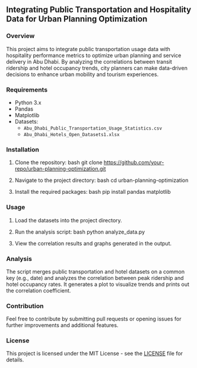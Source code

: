 ## Integrating Public Transportation and Hospitality Data for Urban Planning Optimization

### Overview
This project aims to integrate public transportation usage data with hospitality performance metrics to optimize urban planning and service delivery in Abu Dhabi. By analyzing the correlations between transit ridership and hotel occupancy trends, city planners can make data-driven decisions to enhance urban mobility and tourism experiences.

### Requirements
- Python 3.x
- Pandas
- Matplotlib
- Datasets:
  - `Abu_Dhabi_Public_Transportation_Usage_Statistics.csv`
  - `Abu_Dhabi_Hotels_Open_Datasets1.xlsx`

### Installation
1. Clone the repository:
   bash
   git clone https://github.com/your-repo/urban-planning-optimization.git
   
2. Navigate to the project directory:
   bash
   cd urban-planning-optimization
   
3. Install the required packages:
   bash
   pip install pandas matplotlib
   

### Usage
1. Load the datasets into the project directory.
2. Run the analysis script:
   bash
   python analyze_data.py
   
3. View the correlation results and graphs generated in the output.

### Analysis
The script merges public transportation and hotel datasets on a common key (e.g., date) and analyzes the correlation between peak ridership and hotel occupancy rates. It generates a plot to visualize trends and prints out the correlation coefficient.

### Contribution
Feel free to contribute by submitting pull requests or opening issues for further improvements and additional features.

### License
This project is licensed under the MIT License - see the [LICENSE](LICENSE) file for details.